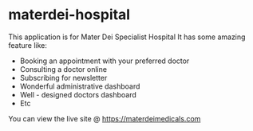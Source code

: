 # materdei-hospital
This application is for Mater Dei Specialist Hospital
It has some amazing feature like:
- Booking an appointment with your preferred doctor
- Consulting a doctor online
- Subscribing for newsletter
- Wonderful administrative dashboard
- Well - designed doctors dashboard
- Etc

You can view the live site @ https://materdeimedicals.com